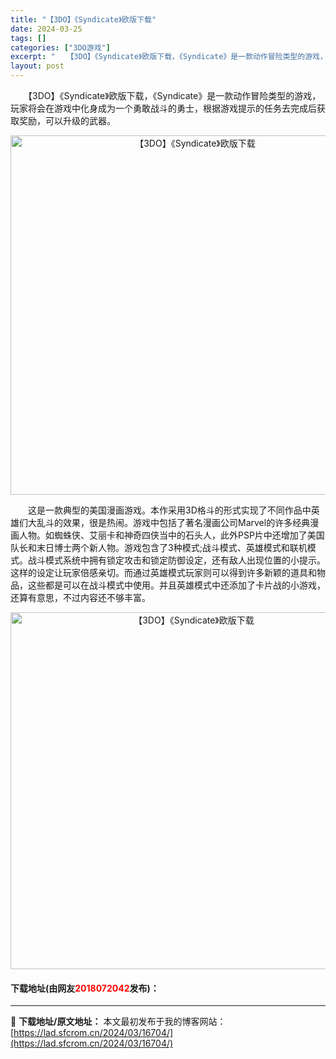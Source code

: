 ```yaml
---
title: "【3DO】《Syndicate》欧版下载"
date: 2024-03-25
tags: []
categories: ["3DO游戏"]
excerpt: "　　【3DO】《Syndicate》欧版下载，《Syndicate》是一款动作冒险类型的游戏，玩家将会在游戏中化身成为一个勇敢战斗的勇士，根据游戏提示的任务去完成后获取奖励，可以升级的武器。 　　这是一款典型的美国漫画游戏。本作采用3D格斗的形式实现了不同作品中英雄们大乱斗的效果，很是热闹。游戏中包&hellip;"
layout: post
---
```


 <p>　　【3DO】《Syndicate》欧版下载，《Syndicate》是一款动作冒险类型的游戏，玩家将会在游戏中化身成为一个勇敢战斗的勇士，根据游戏提示的任务去完成后获取奖励，可以升级的武器。</p> <p align="center"><img align="" border="0" src="https://lad.sfcrom.cn/wp-content/uploads/2024/03/20240324_6600a319391f5.png" width="575" alt="【3DO】《Syndicate》欧版下载" /></p> <p>　　这是一款典型的美国漫画游戏。本作采用3D格斗的形式实现了不同作品中英雄们大乱斗的效果，很是热闹。游戏中包括了著名漫画公司Marvel的许多经典漫画人物。如蜘蛛侠、艾丽卡和神奇四侠当中的石头人，此外PSP片中还增加了美国队长和末日博士两个新人物。游戏包含了3种模式;战斗模式、英雄模式和联机模式。战斗模式系统中拥有锁定攻击和锁定防御设定，还有敌人出现位置的小提示。这样的设定让玩家倍感亲切。而通过英雄模式玩家则可以得到许多新颖的道具和物品，这些都是可以在战斗模式中使用。并且英雄模式中还添加了卡片战的小游戏，还算有意思，不过内容还不够丰富。</p> <p align="center"><img align="" border="0" src="https://lad.sfcrom.cn/wp-content/uploads/2024/03/20240324_6600a31a94a3f.png" width="571" alt="【3DO】《Syndicate》欧版下载" /></p> <p><h4>下载地址(由网友<font color="red">2018072042</font>发布)：</h4></p> 

---
📖 **下载地址/原文地址：** 本文最初发布于我的博客网站：[https://lad.sfcrom.cn/2024/03/16704/](https://lad.sfcrom.cn/2024/03/16704/)
